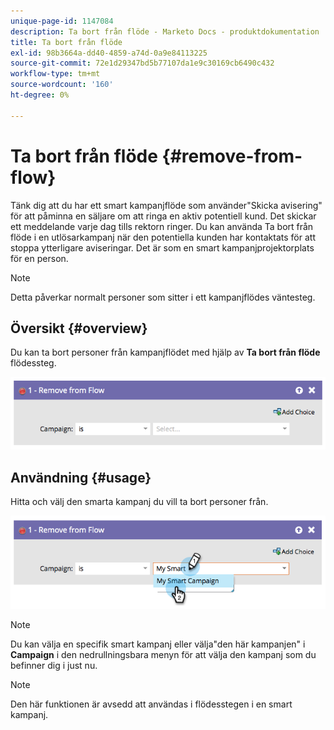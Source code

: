 ```yaml
---
unique-page-id: 1147084
description: Ta bort från flöde - Marketo Docs - produktdokumentation
title: Ta bort från flöde
exl-id: 98b3664a-dd40-4859-a74d-0a9e84113225
source-git-commit: 72e1d29347bd5b77107da1e9c30169cb6490c432
workflow-type: tm+mt
source-wordcount: '160'
ht-degree: 0%

---
```


# Ta bort från flöde {#remove-from-flow}

Tänk dig att du har ett smart kampanjflöde som använder&quot;Skicka avisering&quot; för att påminna en säljare om att ringa en aktiv potentiell kund. Det skickar ett meddelande varje dag tills rektorn ringer. Du kan använda Ta bort från flöde i en utlösarkampanj när den potentiella kunden har kontaktats för att stoppa ytterligare aviseringar. Det är som en smart kampanjprojektorplats för en person.

>[!NOTE]
>
>Detta påverkar normalt personer som sitter i ett kampanjflödes väntesteg.

## Översikt {#overview}

Du kan ta bort personer från kampanjflödet med hjälp av **Ta bort från flöde** flödessteg.

![](assets/image2014-9-22-17-3a10-3a21.png)

## Användning {#usage}

Hitta och välj den smarta kampanj du vill ta bort personer från.

![](assets/image2014-9-22-17-3a10-3a28.png)

>[!NOTE]
>
>Du kan välja en specifik smart kampanj eller välja&quot;den här kampanjen&quot; i **Campaign** i den nedrullningsbara menyn för att välja den kampanj som du befinner dig i just nu.

>[!NOTE]
>
>Den här funktionen är avsedd att användas i flödesstegen i en smart kampanj.
